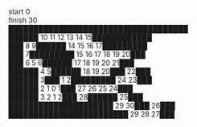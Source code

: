 start 0    
finish 30   
████████████████████████████████████  
██████     10 11 12 13 14 15████████████  
███  8  9██████ 14 15 16 17█████████  
███  7█████████ 15 16 17 18 19 20███  
███  6  5  6██████ 17 18 19 20 21███  
██████  4  5██████ 18 19 20███ 22███  
██████  3███  1  2█████████ 24 23███  
██████  2  1  0  1███ 27 26 25 24███  
██████  3  2  1  2███ 28██████ 25███  
█████████████████████ 29 30███ 26███  
████████████████████████ 29 28 27███   

